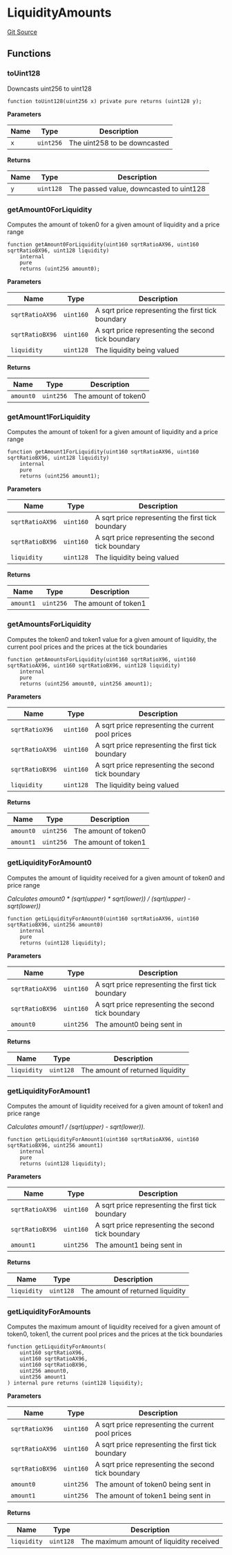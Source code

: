 # LiquidityAmounts
[Git Source](https://github.com/supafinance/supa-foundry/blob/00eb35447ebc05e824f31afa1581898206764621/src/periphery/UniV3LPHelper.sol)


## Functions
### toUint128

Downcasts uint256 to uint128


```solidity
function toUint128(uint256 x) private pure returns (uint128 y);
```
**Parameters**

|Name|Type|Description|
|----|----|-----------|
|`x`|`uint256`|The uint258 to be downcasted|

**Returns**

|Name|Type|Description|
|----|----|-----------|
|`y`|`uint128`|The passed value, downcasted to uint128|


### getAmount0ForLiquidity

Computes the amount of token0 for a given amount of liquidity and a price range


```solidity
function getAmount0ForLiquidity(uint160 sqrtRatioAX96, uint160 sqrtRatioBX96, uint128 liquidity)
    internal
    pure
    returns (uint256 amount0);
```
**Parameters**

|Name|Type|Description|
|----|----|-----------|
|`sqrtRatioAX96`|`uint160`|A sqrt price representing the first tick boundary|
|`sqrtRatioBX96`|`uint160`|A sqrt price representing the second tick boundary|
|`liquidity`|`uint128`|The liquidity being valued|

**Returns**

|Name|Type|Description|
|----|----|-----------|
|`amount0`|`uint256`|The amount of token0|


### getAmount1ForLiquidity

Computes the amount of token1 for a given amount of liquidity and a price range


```solidity
function getAmount1ForLiquidity(uint160 sqrtRatioAX96, uint160 sqrtRatioBX96, uint128 liquidity)
    internal
    pure
    returns (uint256 amount1);
```
**Parameters**

|Name|Type|Description|
|----|----|-----------|
|`sqrtRatioAX96`|`uint160`|A sqrt price representing the first tick boundary|
|`sqrtRatioBX96`|`uint160`|A sqrt price representing the second tick boundary|
|`liquidity`|`uint128`|The liquidity being valued|

**Returns**

|Name|Type|Description|
|----|----|-----------|
|`amount1`|`uint256`|The amount of token1|


### getAmountsForLiquidity

Computes the token0 and token1 value for a given amount of liquidity, the current
pool prices and the prices at the tick boundaries


```solidity
function getAmountsForLiquidity(uint160 sqrtRatioX96, uint160 sqrtRatioAX96, uint160 sqrtRatioBX96, uint128 liquidity)
    internal
    pure
    returns (uint256 amount0, uint256 amount1);
```
**Parameters**

|Name|Type|Description|
|----|----|-----------|
|`sqrtRatioX96`|`uint160`|A sqrt price representing the current pool prices|
|`sqrtRatioAX96`|`uint160`|A sqrt price representing the first tick boundary|
|`sqrtRatioBX96`|`uint160`|A sqrt price representing the second tick boundary|
|`liquidity`|`uint128`|The liquidity being valued|

**Returns**

|Name|Type|Description|
|----|----|-----------|
|`amount0`|`uint256`|The amount of token0|
|`amount1`|`uint256`|The amount of token1|


### getLiquidityForAmount0

Computes the amount of liquidity received for a given amount of token0 and price range

*Calculates amount0 * (sqrt(upper) * sqrt(lower)) / (sqrt(upper) - sqrt(lower))*


```solidity
function getLiquidityForAmount0(uint160 sqrtRatioAX96, uint160 sqrtRatioBX96, uint256 amount0)
    internal
    pure
    returns (uint128 liquidity);
```
**Parameters**

|Name|Type|Description|
|----|----|-----------|
|`sqrtRatioAX96`|`uint160`|A sqrt price representing the first tick boundary|
|`sqrtRatioBX96`|`uint160`|A sqrt price representing the second tick boundary|
|`amount0`|`uint256`|The amount0 being sent in|

**Returns**

|Name|Type|Description|
|----|----|-----------|
|`liquidity`|`uint128`|The amount of returned liquidity|


### getLiquidityForAmount1

Computes the amount of liquidity received for a given amount of token1 and price range

*Calculates amount1 / (sqrt(upper) - sqrt(lower)).*


```solidity
function getLiquidityForAmount1(uint160 sqrtRatioAX96, uint160 sqrtRatioBX96, uint256 amount1)
    internal
    pure
    returns (uint128 liquidity);
```
**Parameters**

|Name|Type|Description|
|----|----|-----------|
|`sqrtRatioAX96`|`uint160`|A sqrt price representing the first tick boundary|
|`sqrtRatioBX96`|`uint160`|A sqrt price representing the second tick boundary|
|`amount1`|`uint256`|The amount1 being sent in|

**Returns**

|Name|Type|Description|
|----|----|-----------|
|`liquidity`|`uint128`|The amount of returned liquidity|


### getLiquidityForAmounts

Computes the maximum amount of liquidity received for a given amount of token0, token1, the current
pool prices and the prices at the tick boundaries


```solidity
function getLiquidityForAmounts(
    uint160 sqrtRatioX96,
    uint160 sqrtRatioAX96,
    uint160 sqrtRatioBX96,
    uint256 amount0,
    uint256 amount1
) internal pure returns (uint128 liquidity);
```
**Parameters**

|Name|Type|Description|
|----|----|-----------|
|`sqrtRatioX96`|`uint160`|A sqrt price representing the current pool prices|
|`sqrtRatioAX96`|`uint160`|A sqrt price representing the first tick boundary|
|`sqrtRatioBX96`|`uint160`|A sqrt price representing the second tick boundary|
|`amount0`|`uint256`|The amount of token0 being sent in|
|`amount1`|`uint256`|The amount of token1 being sent in|

**Returns**

|Name|Type|Description|
|----|----|-----------|
|`liquidity`|`uint128`|The maximum amount of liquidity received|


